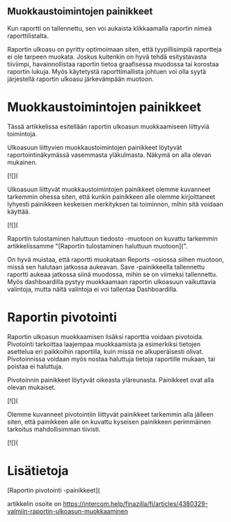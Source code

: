 ## Muokkaustoimintojen painikkeet

Kun raportti on tallennettu, sen voi aukaista klikkaamalla raportin nimeä raporttilistalta.

Raportin ulkoasu on pyritty optimoimaan siten, että tyypillisimpiä raportteja ei ole tarpeen muokata. Joskus kuitenkin on hyvä tehdä esitystavasta tiiviimpi, havainnollistaa raportin tietoa graafisessa muodossa tai korostaa raportin lukuja. Myös käytetystä raporttimallista johtuen voi olla syytä järjestellä raportin ulkoasu järkevämpään muotoon.

# Muokkaustoimintojen painikkeet

Tässä artikkelissa esitellään raportin ulkoasun muokkaamiseen liittyviä toimintoja.

Ulkoasuun liittyvien muokkaustoimintojen painikkeet löytyvät raportointinäkymässä vasemmasta yläkulmasta. Näkymä on alla olevan mukainen.

[![](

Ulkoasuun liittyvät muokkaustoimintojen painikkeet olemme kuvanneet tarkemmin ohessa siten, että kunkin painikkeen alle olemme kirjoittaneet lyhyesti painikkeen keskeisen merkityksen tai toiminnon, mihin sitä voidaan käyttää.

[![](

Raportin tulostaminen haluttuun tiedosto -muotoon on kuvattu tarkemmin artikkelissamme "[Raportin tulostaminen haluttuun muotoon](".

On hyvä muistaa, että raportti muokataan Reports –osiossa siihen muotoon, missä sen halutaan jatkossa aukeavan. Save -painikkeella tallennettu raportti aukeaa jatkossa siinä muodossa, mihin se on viimeksi tallennettu. Myös dashboardilla pystyy muokkaamaan raportin ulkoasuun vaikuttavia valintoja, mutta näitä valintoja ei voi tallentaa Dashboardilla.

# Raportin pivotointi

Raportin ulkoasun muokkaamisen lisäksi raporttia voidaan pivotoida. Pivotointi tarkoittaa laajempaa muokkaamista ja esimerkiksi tietojen asettelua eri paikkoihin raportilla, kuin missä ne alkuperäisesti olivat. Pivotoinnissa voidaan myös nostaa haluttuja tietoja raportille mukaan, tai poistaa ei haluttuja.

Pivotoinnin painikkeet löytyvät oikeasta yläreunasta. Painikkeet ovat alla olevan mukaiset.

[![](

Olemme kuvanneet pivotointiin liittyvät painikkeet tarkemmin alla jälleen siten, että painikkeen alle on kuvattu kyseisen painikkeen perimmäinen tarkoitus mahdollisimman tiivisti.

[![](

# Lisätietoja

[Raportin pivotointi -painikkeet](



artikkelin osoite on https://intercom.help/finazilla/fi/articles/4380329-valmiin-raportin-ulkoasun-muokkaaminen

